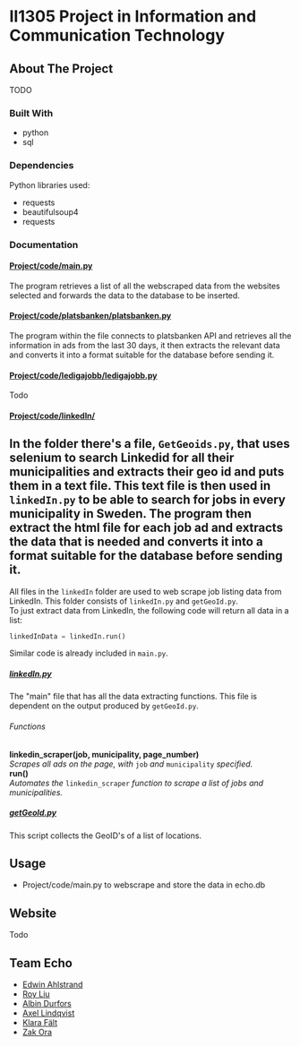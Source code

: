 # II1305 Project in Information and Communication Technology


## About The Project
<!-- Bakgrund -->
TODO

### Built With
- python
- sql

### Dependencies
Python libraries used:
- requests
- beautifulsoup4
- requests

### Documentation
#### [Project/code/main.py](https://github.com/DiaHassan/II1305-Team-Echo/blob/main/Project/code/main.py)
The program retrieves a list of all the webscraped data from the websites selected and forwards the data to the database to be inserted.

#### [Project/code/platsbanken/platsbanken.py](https://github.com/DiaHassan/II1305-Team-Echo/blob/main/Project/code/platsbanken/platsbanken.py)
The program within the file connects to platsbanken API and retrieves all the information in ads from the last 30 days, it then extracts the relevant data and converts it into a format suitable for the database before sending it.

#### [Project/code/ledigajobb/ledigajobb.py](https://github.com/DiaHassan/II1305-Team-Echo/blob/main/Project/code/ledigajobb/ledigajobb.py)
Todo
<!-- Info here -->

#### [Project/code/linkedIn/](https://github.com/DiaHassan/II1305-Team-Echo/blob/main/Project/code/linkedIn)
In the folder there's a file, ```GetGeoids.py```, that uses selenium to search Linkedid for all their municipalities and extracts their geo id and puts them in a text file.
This text file is then used in ```linkedIn.py``` to be able to search for jobs in every municipality in Sweden. The program then extract the html file for each job ad and extracts the data that is needed and converts it into a format suitable for the database before sending it.  
---
All files in the ```linkedIn``` folder are used to web scrape job listing data from LinkedIn. This folder consists of ```linkedIn.py``` and ```getGeoId.py```.  
To just extract data from LinkedIn, the following code will return all data in a list:
```python
linkedInData = linkedIn.run()
```  
Similar code is already included in ```main.py```.
##### [linkedIn.py](https://github.com/DiaHassan/II1305-Team-Echo/blob/main/Project/code/linkedIn/linkedIn.py)
The "main" file that has all the data extracting functions. This file is dependent on the output produced by ```getGeoId.py```.
###### Functions
**linkedin_scraper(job, municipality, page_number)**  
*Scrapes all ads on the page, with* ```job``` *and* ```municipality``` *specified.*  
**run()**  
*Automates the* ```linkedin_scraper``` *function to scrape a list of jobs and municipalities.*  
##### [getGeoId.py](https://github.com/DiaHassan/II1305-Team-Echo/blob/main/Project/code/linkedIn/getGeoId.py)
This script collects the GeoID's of a list of locations.




## Usage
- Project/code/main.py to webscrape and store the data in echo.db 


## Website
Todo
<!-- Länk till expo -->


## Team Echo
 - [Edwin Ahlstrand](https://github.com/EdwinAhl)
 - [Roy Liu](https://github.com/ruisnake)
 - [Albin Durfors](https://github.com/DrakenDurfors)
 - [Axel Lindqvist](https://github.com/ProgrammingCookies)
 - [Klara Fält](https://github.com/kflt)
 - [Zak Ora](https://github.com/ZakOra1)
<!--[Ditt namn här](länk till din Github-profil)-->
